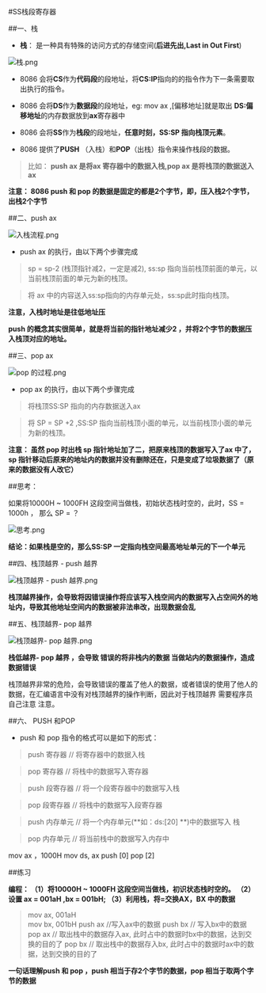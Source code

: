 #SS栈段寄存器

##一、栈

- **栈**： 是一种具有特殊的访问方式的存储空间(**后进先出,Last in Out First**)

![栈.png](http://upload-images.jianshu.io/upload_images/2018969-388a09aa732bddb3.png?imageMogr2/auto-orient/strip%7CimageView2/2/w/1240)


- 8086 会将**CS**作为**代码段**的段地址，将**CS:IP**指向的的指令作为下一条需要取出执行的指令。

- 8086 会将**DS**作为**数据段**的段地址，eg: mov ax ,[偏移地址]就是取出 **DS:偏移地址**的内存数据放到**ax**寄存器中

- 8086 会将**SS**作为**栈段**的段地址，**任意时刻，SS:SP 指向栈顶元素**。

- 8086 提供了**PUSH** （入栈）和**POP**（出栈）指令来操作栈段的数据。

> 比如：
**push ax 是将ax 寄存器中的数据入栈,pop ax 是将栈顶的数据送入 ax** 

**注意： 8086 push 和 pop 的数据是固定的都是2个字节，即，压入栈2个字节，出栈2个字节**


##二、push ax

![入栈流程.png](http://upload-images.jianshu.io/upload_images/2018969-6878c3d36de9f0f2.png?imageMogr2/auto-orient/strip%7CimageView2/2/w/1240)

- push ax 的执行，由以下两个步骤完成
> sp = sp-2 (栈顶指针减2，一定是减2), ss:sp 指向当前栈顶前面的单元，以当前栈顶前面的单元为新的栈顶。

> 将 ax 中的内容送入ss:sp指向的内存单元处，ss:sp此时指向栈顶。

**注意，入栈时地址是往低地址压**

**push 的概念其实很简单，就是将当前的指针地址减少2 ，并将2个字节的数据压入栈顶对应的地址。**

##三、pop ax 

![pop 的过程.png](http://upload-images.jianshu.io/upload_images/2018969-bdaff5aaa323d9f8.png?imageMogr2/auto-orient/strip%7CimageView2/2/w/1240)

- pop ax 的执行，由以下两个步骤完成
> 将栈顶SS:SP 指向的内存数据送入ax

> 将 SP = SP +2 ,SS:SP 指向当前栈顶小面的单元，以当前栈顶小面的单元为新的栈顶。

**注意： 虽然 pop 时出栈 sp 指针地址加了二，把原来栈顶的数据写入了ax 中了，sp 指针移动后原来的地址内的数据并没有删除还在，只是变成了垃圾数据了（原来的数据没有人改它）**


##思考：

如果将10000H ~ 1000FH 这段空间当做栈，初始状态栈时空的，此时，SS = 1000h ， 那么 SP = ？


![思考.png](http://upload-images.jianshu.io/upload_images/2018969-609aec39ebc8e48a.png?imageMogr2/auto-orient/strip%7CimageView2/2/w/1240)

**结论：如果栈是空的，那么SS:SP 一定指向栈空间最高地址单元的下一个单元**


##四、栈顶越界 - push 越界

![栈顶越界 - push 越界.png](http://upload-images.jianshu.io/upload_images/2018969-c61bb36860ddf9db.png?imageMogr2/auto-orient/strip%7CimageView2/2/w/1240)

**栈顶越界操作，会导致将因错误操作将应该写入栈空间内的数据写入占空间外的地址内，导致其他地址空间内的数据被非法串改，出现数据会乱**


##五、栈顶越界- pop 越界

![栈顶越界- pop 越界.png](http://upload-images.jianshu.io/upload_images/2018969-eb15dd4b00c7a253.png?imageMogr2/auto-orient/strip%7CimageView2/2/w/1240)

**栈低越界- pop 越界 ，会导致 错误的将非栈内的数据 当做站内的数据操作，造成数据错误**


栈顶越界非常的危险，会导致错误的覆盖了他人的数据，或者错误的使用了他人的数据，在汇编语言中没有对栈顶越界的操作判断，因此对于栈顶越界 需要程序员自己注意 注意。



##六、 PUSH 和POP

- push 和 pop 指令的格式可以是如下的形式：

> push 寄存器  // 将寄存器中的数据入栈

> pop 寄存器  // 将栈中的数据写入寄存器

> push 段寄存器  // 将一个段寄存器中的数据写入栈

> pop 段寄存器   // 将栈中的数据写入段寄存器

> push 内存单元 // 将一个内存单元(**如：ds:[20] **)中的数据写入 栈

> pop 内存单元 // 将当前栈中的数据写入内存中


mov ax ，1000H
mov ds, ax
push [0]
pop [2]



##练习

**编程：
（1）将10000H ~ 1000FH 这段空间当做栈，初识状态栈时空的。
（2）设置 ax = 001aH ,bx = 001bH;
（3）利用栈，将=交换AX，BX 中的数据**


> mov ax, 001aH   
   mov bx, 001bH
   push ax     //写入ax中的数据
   push bx    // 写入bx中的数据
   pop ax      // 取出栈中的数据存入ax, 此时占中的数据时bx中的数据，达到交换的目的了
   pop bx     // 取出栈中的数据存入bx, 此时占中的数据时ax中的数据，达到交换的目的了

**一句话理解push 和 pop ，push 相当于存2个字节的数据，pop 相当于取两个字节的数据**




























